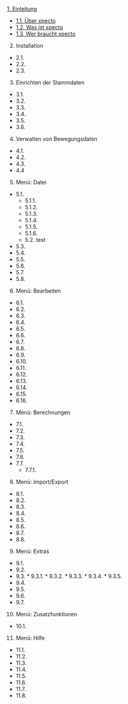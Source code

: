 
[1. Einleitung](http://help.xpecto.de/Einleitung)
* [1.1. Über xpecto](http://help.xpecto.de/Einleitung/Über_xpectoPro)
*  [1.2. Was ist xpecto](http://help.xpecto.de/Einleitung/Was_ist_xpectoPro)
*  [1.3. Wer braucht xpecto](http://help.xpecto.de/Einleitung/Wer_braucht_xpectoPro)
2.   Installation
*  2.1.
*  2.2.
*  2.3.
3.   Einrichten der Stammdaten
*  3.1.
*  3.2.
*  3.3.
*  3.4.
*  3.5.
*  3.6.
4.  Verwalten von Bewegungsdaten
*  4.1.
* 4.2.
* 4.3.
* 4.4
5. Menü: Datei
* 5.1.
     * 5.1.1.
     * 5.1.2.  
     *  5.1.3.
     *  5.1.4.
     *  5.1.5.
     *  5.1.6. 
    * 5.2. test
*  5.3.
*  5.4.
*  5.5.
* 5.6.
*  5.7.
*  5.8.
6. Menü: Bearbeiten
*  6.1.
* 6.2.
* 6.3.
* 6.4.
* 6.5.
* 6.6.
* 6.7.
* 6.8.
* 6.9.
* 6.10.
* 6.11.
*  6.12.
* 6.13.
* 6.14.
* 6.15.
* 6.16.          
7. Menü: Berechnungen
*  7.1.
*  7.2.
*  7.3.
*  7.4.
*  7.5.
*  7.6.
*  7.7.
     *  7.7.1.
8.   Menü: Import/Export
*  8.1.
*  8.2.
*  8.3.
* 8.4.
* 8.5.
* 8.6.
*  8.7.
* 8.8.
9.   Menü: Extras
*  9.1.
*  9.2.
*  9.3.
           *  9.3.1.
           *  9.3.2.
           *  9.3.3.
           *  9.3.4.
           *  9.3.5.
*  9.4.
*  9.5.
*  9.6.
*  9.7.

10.  Menü: Zusatzfunktionen
* 10.1.
11.   Menü: Hilfe
* 11.1.
* 11.2.
* 11.3.
* 11.4.
* 11.5.
* 11.6.
*   11.7.
*  11.8.

   